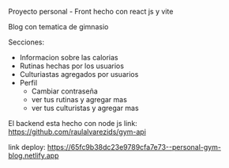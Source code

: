 Proyecto personal - Front hecho con react js y vite

Blog con tematica de gimnasio

Secciones:
  - Informacion sobre las calorias
  - Rutinas hechas por los usuarios
  - Culturiastas agregados por usuarios
  - Perfil
      - Cambiar contraseña
      - ver tus rutinas y agregar mas
      - ver tus culturistas y agregar mas

El backend esta hecho con node js 
  link: https://github.com/raulalvarezids/gym-api

link deploy: https://65fc9b38dc23e9789cfa7e73--personal-gym-blog.netlify.app
